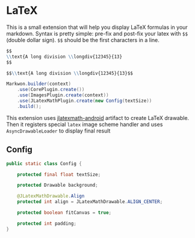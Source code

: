 # LaTeX

This is a small extension that will help you display LaTeX formulas in your markdown.
Syntax is pretty simple: pre-fix and post-fix your latex with `$$` (double dollar sign).
`$$` should be the first characters in a line.

```markdown
$$
\\text{A long division \\longdiv{12345}{13}
$$
```

```markdown
$$\\text{A long division \\longdiv{12345}{13}$$
```

```java
Markwon.builder(context)
    .use(CorePlugin.create())
    .use(ImagesPlugin.create(context))
    .use(JLatexMathPlugin.create(new Config(textSize))
    .build();
```

This extension uses [jlatexmath-android](https://github.com/noties/jlatexmath-android) artifact to create LaTeX drawable. Then it
registers special `latex` image scheme handler and uses `AsyncDrawableLoader` to display
final result

## Config

```java
public static class Config {

    protected final float textSize;

    protected Drawable background;

    @JLatexMathDrawable.Align
    protected int align = JLatexMathDrawable.ALIGN_CENTER;

    protected boolean fitCanvas = true;

    protected int padding;
}
```

